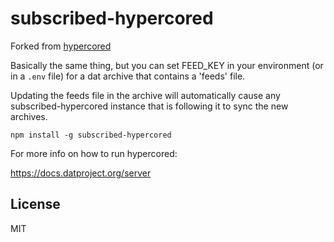 # subscribed-hypercored

Forked from [hypercored](https://github.com/mafintosh/hypercored)

Basically the same thing, but you can set FEED_KEY in your environment
(or in a `.env` file) for a dat archive that contains a 'feeds' file.

Updating the feeds file in the archive will automatically cause any
subscribed-hypercored instance that is following it to sync the new
archives.

```
npm install -g subscribed-hypercored
```

For more info on how to run hypercored:

https://docs.datproject.org/server

## License

MIT
